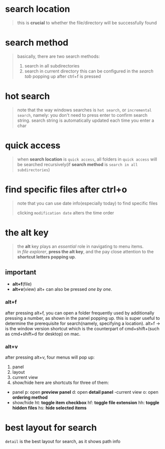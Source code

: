 # **search location**
> this is **crucial** to whether the file/directory will be successfully found

# search method
> basically, there are two search methods:
> 1. search in all subdirectories
> 2. search in current directory
this can be configured in the *search tab* popping up after ctrl+f is pressed

# hot search
> note that the way windows searches is `hot search`, or `incremental search`, namely:
> you don't need to press enter to confirm search string. search string is automatically updated each time you enter a char 

# quick access
> when **search location** is `quick access`, all folders in `quick access` will be searched recursively(if **search method** is `search in all subdirectories`)

# find specific files after ctrl+o
> note that you can use date info(especially today) to find specific files
>
> clicking `modification date` alters the time order

# the alt key
> the **alt** key plays an *essential* role in navigating to menu items.  
> in *file explorer*, **press the alt key**, and the pay close attention to the **shortcut letters popping up**.
## important
- **alt+f**(file)
- **alt+v**(view)
alt+<key> can also be pressed *one by one*.
### alt+f
after pressing alt+f, you can open a folder frequently used by additionally pressing a number, as shown in the panel popping up.
this is super useful to determine the prerequisite for search(namely, specifying a location).
alt+f -> <number> is the window version shortcut which is the counterpart of cmd+shift+<key>(such as cmd+shift+d for desktop) on mac.
### alt+v
after pressing alt+v, four menus will pop up:
1. panel
2. layout
3. current view
4. show/hide
here are shortcuts for three of them:
- panel
p: open **preview panel**
d: open **detail panel**
-current view
o: open **ordering method**
- show/hide
ht: **toggle item checkbox**
hf: **toggle file extension**
hh: **toggle hidden files**
hs: **hide selected items**
# best layout for search
`detail` is the best layout for search, as it shows path info

